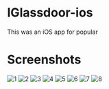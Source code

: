 IGlassdoor-ios
==============
This was an iOS app for popular 

Screenshots
===========
![1](screenshots/1.png "1")
![2](screenshots/2.png "2")
![3](screenshots/3.png "3")
![4](screenshots/4.png "4")
![5](screenshots/5.png "5")
![6](screenshots/6.png "6")
![7](screenshots/7.png "7")
![8](screenshots/8.png "8")
